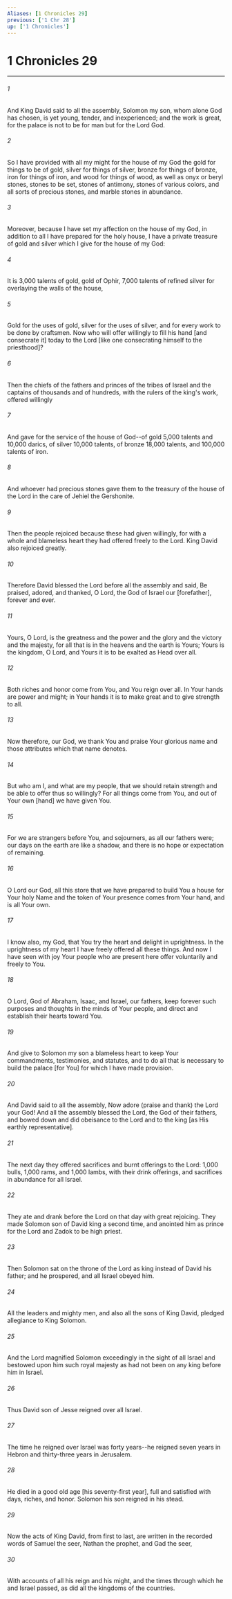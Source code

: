 ```yaml
---
Aliases: [1 Chronicles 29]
previous: ['1 Chr 28']
up: ['1 Chronicles']
---
```

# 1 Chronicles 29

***














###### 1 






And King David said to all the assembly, Solomon my son, whom alone God has chosen, is yet young, tender, and inexperienced; and the work is great, for the palace is not to be for man but for the Lord God. 













###### 2 






So I have provided with all my might for the house of my God the gold for things to be of gold, silver for things of silver, bronze for things of bronze, iron for things of iron, and wood for things of wood, as well as onyx or beryl stones, stones to be set, stones of antimony, stones of various colors, and all sorts of precious stones, and marble stones in abundance. 













###### 3 






Moreover, because I have set my affection on the house of my God, in addition to all I have prepared for the holy house, I have a private treasure of gold and silver which I give for the house of my God: 













###### 4 






It is 3,000 talents of gold, gold of Ophir, 7,000 talents of refined silver for overlaying the walls of the house, 













###### 5 






Gold for the uses of gold, silver for the uses of silver, and for every work to be done by craftsmen. Now who will offer willingly to fill his hand [and consecrate it] today to the Lord [like one consecrating himself to the priesthood]? 













###### 6 






Then the chiefs of the fathers and princes of the tribes of Israel and the captains of thousands and of hundreds, with the rulers of the king's work, offered willingly 













###### 7 






And gave for the service of the house of God--of gold 5,000 talents and 10,000 darics, of silver 10,000 talents, of bronze 18,000 talents, and 100,000 talents of iron. 













###### 8 






And whoever had precious stones gave them to the treasury of the house of the Lord in the care of Jehiel the Gershonite. 













###### 9 






Then the people rejoiced because these had given willingly, for with a whole and blameless heart they had offered freely to the Lord. King David also rejoiced greatly. 













###### 10 






Therefore David blessed the Lord before all the assembly and said, Be praised, adored, and thanked, O Lord, the God of Israel our [forefather], forever and ever. 













###### 11 






Yours, O Lord, is the greatness and the power and the glory and the victory and the majesty, for all that is in the heavens and the earth is Yours; Yours is the kingdom, O Lord, and Yours it is to be exalted as Head over all. 













###### 12 






Both riches and honor come from You, and You reign over all. In Your hands are power and might; in Your hands it is to make great and to give strength to all. 













###### 13 






Now therefore, our God, we thank You and praise Your glorious name and those attributes which that name denotes. 













###### 14 






But who am I, and what are my people, that we should retain strength and be able to offer thus so willingly? For all things come from You, and out of Your own [hand] we have given You. 













###### 15 






For we are strangers before You, and sojourners, as all our fathers were; our days on the earth are like a shadow, and there is no hope or expectation of remaining. 













###### 16 






O Lord our God, all this store that we have prepared to build You a house for Your holy Name and the token of Your presence comes from Your hand, and is all Your own. 













###### 17 






I know also, my God, that You try the heart and delight in uprightness. In the uprightness of my heart I have freely offered all these things. And now I have seen with joy Your people who are present here offer voluntarily and freely to You. 













###### 18 






O Lord, God of Abraham, Isaac, and Israel, our fathers, keep forever such purposes and thoughts in the minds of Your people, and direct and establish their hearts toward You. 













###### 19 






And give to Solomon my son a blameless heart to keep Your commandments, testimonies, and statutes, and to do all that is necessary to build the palace [for You] for which I have made provision. 













###### 20 






And David said to all the assembly, Now adore (praise and thank) the Lord your God! And all the assembly blessed the Lord, the God of their fathers, and bowed down and did obeisance to the Lord and to the king [as His earthly representative]. 













###### 21 






The next day they offered sacrifices and burnt offerings to the Lord: 1,000 bulls, 1,000 rams, and 1,000 lambs, with their drink offerings, and sacrifices in abundance for all Israel. 













###### 22 






They ate and drank before the Lord on that day with great rejoicing. They made Solomon son of David king a second time, and anointed him as prince for the Lord and Zadok to be high priest. 













###### 23 






Then Solomon sat on the throne of the Lord as king instead of David his father; and he prospered, and all Israel obeyed him. 













###### 24 






All the leaders and mighty men, and also all the sons of King David, pledged allegiance to King Solomon. 













###### 25 






And the Lord magnified Solomon exceedingly in the sight of all Israel and bestowed upon him such royal majesty as had not been on any king before him in Israel. 













###### 26 






Thus David son of Jesse reigned over all Israel. 













###### 27 






The time he reigned over Israel was forty years--he reigned seven years in Hebron and thirty-three years in Jerusalem. 













###### 28 






He died in a good old age [his seventy-first year], full and satisfied with days, riches, and honor. Solomon his son reigned in his stead. 













###### 29 






Now the acts of King David, from first to last, are written in the recorded words of Samuel the seer, Nathan the prophet, and Gad the seer, 













###### 30 






With accounts of all his reign and his might, and the times through which he and Israel passed, as did all the kingdoms of the countries.

